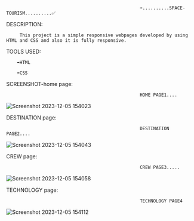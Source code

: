 
                                                      ➡️..........SPACE-TOURISM..........✅

DESCRIPTION:
         
         This project is a simple responsive webpages developed by using  HTML and CSS and also it is fully responsive.


TOOLS USED:

        ➡️HTML

        ➡️CSS

SCREENSHOT-home page:
                                                      
                                                      
                                                      HOME PAGE1....

 ![Screenshot 2023-12-05 154023](https://github.com/kailas-oss/Space/assets/136284353/6cdb126f-3863-476d-8989-79cb5a822843)


DESTINATION page:
                                                     
                                                      
                                                      DESTINATION PAGE2....

![Screenshot 2023-12-05 154043](https://github.com/kailas-oss/Space/assets/136284353/d179f6ea-f1a9-4450-821b-cc883239e0de)


CREW page:

                                                      
                                                      CREW PAGE3.....

![Screenshot 2023-12-05 154058](https://github.com/kailas-oss/Space/assets/136284353/939e4f61-a7e5-4bf1-84d8-c9dbcddfd501)



TECHNOLOGY page:
                                                      
                                                      
                                                      TECHNOLOGY PAGE4

![Screenshot 2023-12-05 154112](https://github.com/kailas-oss/Space/assets/136284353/c3350c4a-f505-427b-8c94-225946799ecd)


